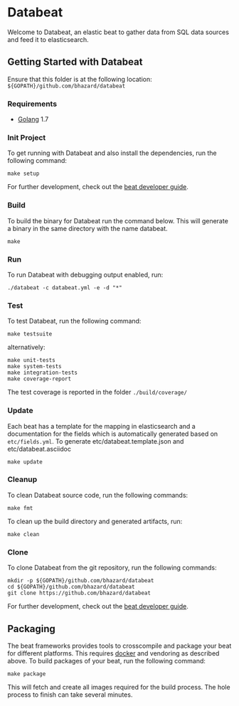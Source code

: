 # Databeat

Welcome to Databeat, an elastic beat to gather data from SQL data sources and feed it to elasticsearch.


## Getting Started with Databeat

Ensure that this folder is at the following location:
`${GOPATH}/github.com/bhazard/databeat`

### Requirements

* [Golang](https://golang.org/dl/) 1.7

### Init Project
To get running with Databeat and also install the
dependencies, run the following command:

```
make setup
```

For further development, check out the [beat developer guide](https://www.elastic.co/guide/en/beats/libbeat/current/new-beat.html).

### Build

To build the binary for Databeat run the command below. This will generate a binary
in the same directory with the name databeat.

```
make
```


### Run

To run Databeat with debugging output enabled, run:

```
./databeat -c databeat.yml -e -d "*"
```


### Test

To test Databeat, run the following command:

```
make testsuite
```

alternatively:
```
make unit-tests
make system-tests
make integration-tests
make coverage-report
```

The test coverage is reported in the folder `./build/coverage/`

### Update

Each beat has a template for the mapping in elasticsearch and a documentation for the fields
which is automatically generated based on `etc/fields.yml`.
To generate etc/databeat.template.json and etc/databeat.asciidoc

```
make update
```


### Cleanup

To clean  Databeat source code, run the following commands:

```
make fmt
```

To clean up the build directory and generated artifacts, run:

```
make clean
```


### Clone

To clone Databeat from the git repository, run the following commands:

```
mkdir -p ${GOPATH}/github.com/bhazard/databeat
cd ${GOPATH}/github.com/bhazard/databeat
git clone https://github.com/bhazard/databeat
```


For further development, check out the [beat developer guide](https://www.elastic.co/guide/en/beats/libbeat/current/new-beat.html).


## Packaging

The beat frameworks provides tools to crosscompile and package your beat for different platforms. This requires [docker](https://www.docker.com/) and vendoring as described above. To build packages of your beat, run the following command:

```
make package
```

This will fetch and create all images required for the build process. The hole process to finish can take several minutes.
